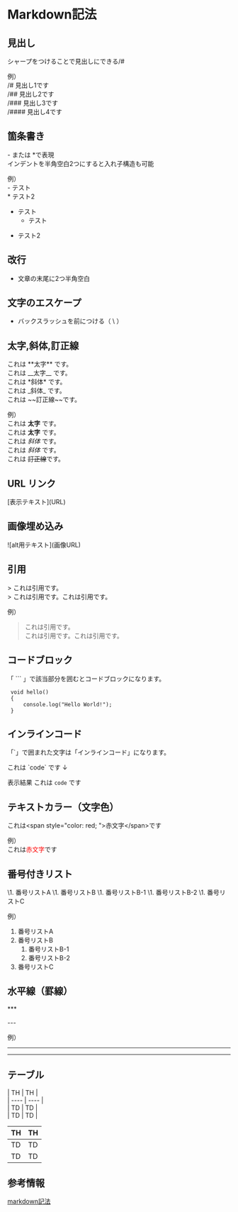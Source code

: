 # Markdown記法

## 見出し

シャープをつけることで見出しにできる/#  

例）  
/# 見出し1です  
/## 見出し2です  
/### 見出し3です  
/#### 見出し4です



## 箇条書き

\- または *で表現  
インデントを半角空白2つにすると入れ子構造も可能

例）  
\- テスト   
\* テスト2

- テスト  
  - テスト  
* テスト2

## 改行

- 文章の末尾に2つ半角空白

## 文字のエスケープ

- バックスラッシュを前につける（ \ ）


## 太字,斜体,訂正線


これは \*\*太字\*\* です。  
これは \_\_太字\_\_ です。  
これは \*斜体\* です。  
これは \_斜体\_ です。  
これは \~\~訂正線\~\~です。

例）  
これは **太字** です。  
これは __太字__ です。  
これは *斜体* です。  
これは _斜体_ です。  
これは ~~訂正線~~です。


## URL リンク

\[表示テキスト](URL) 


## 画像埋め込み

\!\[alt用テキスト](画像URL)



## 引用

\> これは引用です。  
\> これは引用です。これは引用です。

例）  
> これは引用です。  
> これは引用です。これは引用です。

## コードブロック

「 \`\`\` 」で該当部分を囲むとコードブロックになります。  

 ```
  void hello()
  {
      console.log("Hello World!");
  }
 ```


## インラインコード

「`」で囲まれた文字は「インラインコード」になります。

これは \`code\` です
↓

表示結果
これは `code` です

 

## テキストカラー（文字色）

これは\<span style="color: red; ">赤文字\</span>です

例）  
これは<span style="color: red; ">赤文字</span>です


## 番号付きリスト

\1. 番号リストA
\1. 番号リストB
  \1. 番号リストB-1
  \1. 番号リストB-2
\1. 番号リストC

例）  

1. 番号リストA
2. 番号リストB
    1. 番号リストB-1
    2. 番号リストB-2
3. 番号リストC

## 水平線（罫線）

\*\*\*

\-\-\-


例）  
***
---


## テーブル

\|  TH  |  TH  |  
\| ---- | ---- |  
\|  TD  |  TD  |  
\|  TD  |  TD  |  

|  TH  |  TH  |
| ---- | ---- |
|  TD  |  TD  |
|  TD  |  TD  |


## 参考情報

[markdown記法](https://notepm.jp/help/how-to-markdown)